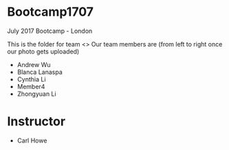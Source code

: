 # Bootcamp1707
July 2017 Bootcamp - London

This is the folder for team <<DataBigBig>>
Our team members are (from left to right once our photo gets uploaded)

[](photoname.jpg)

* Andrew Wu
* Blanca Lanaspa
* Cynthia Li
* Member4
* Zhongyuan Li

# Instructor
* Carl Howe

